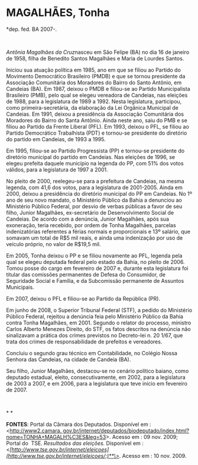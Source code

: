 MAGALHÃES, Tonha
================

\*dep. fed. BA 2007-.

 

*Antônia Magalhães da Cruz*nasceu em São Felipe (BA) no dia 16 de
janeiro de 1958, filha de Benedito Santos Magalhães e Maria de Lourdes
Santos.

Iniciou sua atuação política em 1985, ano em que se filiou ao Partido do
Movimento Democrático Brasileiro (PMDB) e que se tornou presidente da
Associação Comunitária dos Moradores do Bairro do Santo Antônio, em
Candeias (BA). Em 1987, deixou o PMDB e filiou-se ao Partido
Municipalista Brasileiro (PMB), pelo qual se elegeu vereadora de
Candeias, nas eleições de 1988, para a legislatura de 1989 a 1992. Nesta
legislatura, participou, como primeira-secretária, da elaboração da Lei
Orgânica Municipal de Candeias. Em 1991, deixou a presidência da
Associação Comunitária dos Moradores do Bairro do Santa Antônio. Ainda
neste ano, saiu do PMB e se filiou ao Partido da Frente Liberal (PFL).
Em 1993, deixou o PFL, se filiou ao Partido Democrático Trabalhista
(PDT) e tornou-se presidente do diretório do partido em Candeias, de
1993 a 1995.

Em 1995, filiou-se ao Partido Progressista (PP) e tornou-se presidente
do diretório municipal do partido em Candeias. Nas eleições de 1996, se
elegeu prefeita daquele município na legenda do PP, com 51% dos votos
válidos, para a legislatura de 1997 a 2001.

No pleito de 2000, reelegeu-se para a prefeitura de Candeias, na mesma
legenda, com 41,6 dos votos, para a legislatura de 2001-2005. Ainda em
2000, deixou a presidência do diretório municipal do PP em Candeias. No
1º ano de seu novo mandato, o Ministério Público da Bahia a denunciou ao
Ministério Público Federal, por desvio de verbas públicas a favor de seu
filho, Junior Magalhães, ex-secretário de Desenvolvimento Social de
Candeias. De acordo com a denúncia, Junior Magalhães, após sua
exoneração, teria recebido, por ordem de Tonha Magalhães, parcelas
indenizatórias referentes a férias normais e proporcionais e 13º
salário, que somavam um total de R\$5 mil reais, e ainda uma indenização
por uso de veículo próprio, no valor de R\$19,5 mil.

Em 2005, Tonha deixou o PP e se filiou novamente ao PFL, legenda pela
qual se elegeu deputada federal pelo estado da Bahia, no pleito de 2006.
Tomou posse do cargo em fevereiro de 2007 e, durante esta legislatura
foi titular das comissões permanentes de Defesa do Consumidor, de
Seguridade Social e Família, e da Subcomissão permanente de Assuntos
Municipais.

Em 2007, deixou o PFL e filiou-se ao Partido da República (PR).

Em junho de 2008, o Superior Tribunal Federal (STF), a pedido do
Ministério Público Federal, rejeitou a denúncia feia pelo Ministério
Público da Bahia contra Tonha Magalhães, em 2001. Segundo o relator do
processo, ministro Carlos Alberto Menezes Direito, do STF, os fatos
descritos na denúncia não sinalizavam a prática dos crimes previstos no
Decreto-lei n. 20 1/67, que trata dos crimes de responsabilidade de
prefeitos e vereadores.

Concluiu o segundo grau técnico em Contabilidade, no Colégio Nossa
Senhora das Candeias, na cidade de Candeia (BA).

Seu filho, Junior Magalhães, destacou-se no cenário político baiano,
como deputado estadual, eleito, consecutivamente, em 2002, para a
legislatura de 2003 a 2007, e em 2006, para a legislatura que teve
início em fevereiro de 2007.

 

* *

**FONTES**: Portal da Câmara dos Deputados. Disponível em :
\<[http://www2.camara.
gov.br/internet/deputados/biodeputado/index.html?nome=TONHA+MAGALH%C3ES&leg=53](http://www2.camara.%20gov.br/internet/deputados/biodeputado/index.html?nome=TONHA+MAGALH%C3ES&leg=53)\>.
Acesso em : 09 nov. 2009; Portal do  TSE. *Resultados das eleições.*
Disponível em :
\<*[http://www.tse.gov.br/internet/eleicoes](http://www.tse.gov.br/internet/eleicoes/;)**\>*.
Acesso em : 10 nov. 2009.

 

 

 

 

